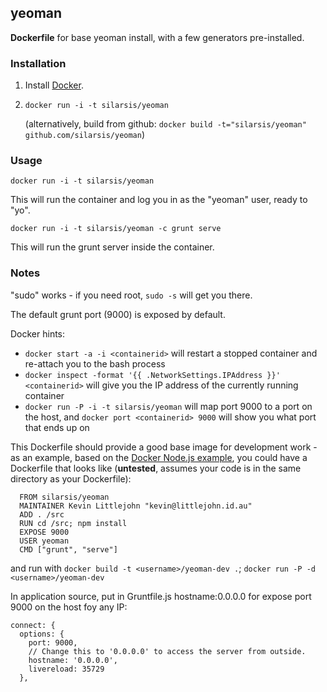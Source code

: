 ## yeoman


**Dockerfile** for base yeoman install, with a few generators pre-installed.

### Installation

1. Install [Docker](https://www.docker.io/).

2. `docker run -i -t silarsis/yeoman`

    (alternatively, build from github: `docker build -t="silarsis/yeoman" github.com/silarsis/yeoman`)

### Usage

`docker run -i -t silarsis/yeoman`

This will run the container and log you in as the "yeoman" user, ready to "yo".

`docker run -i -t silarsis/yeoman -c grunt serve`

This will run the grunt server inside the container.

### Notes

"sudo" works - if you need root, `sudo -s` will get you there.

The default grunt port (9000) is exposed by default.

Docker hints:

  - `docker start -a -i <containerid>` will restart a stopped container and re-attach you to the bash process
  - `docker inspect -format '{{ .NetworkSettings.IPAddress }}' <containerid>` will give you the IP address of the currently running container
  - `docker run -P -i -t silarsis/yeoman` will map port 9000 to a port on the host, and `docker port <containerid> 9000` will show you what port that ends up on

This Dockerfile should provide a good base image for development work - as an example, based on the [Docker Node.js example](http://docs.docker.io/en/latest/examples/nodejs_web_app/), you could have a Dockerfile that looks like (**untested**, assumes your code is in the same directory as your Dockerfile):

```
  FROM silarsis/yeoman
  MAINTAINER Kevin Littlejohn "kevin@littlejohn.id.au"
  ADD . /src
  RUN cd /src; npm install
  EXPOSE 9000
  USER yeoman
  CMD ["grunt", "serve"]
```

and run with `docker build -t <username>/yeoman-dev .`; `docker run -P -d <username>/yeoman-dev`


In application source, put in Gruntfile.js hostname:0.0.0.0 for expose port 9000 on the host foy any IP:

    connect: {
      options: {
        port: 9000,
        // Change this to '0.0.0.0' to access the server from outside.
        hostname: '0.0.0.0',
        livereload: 35729
      },
